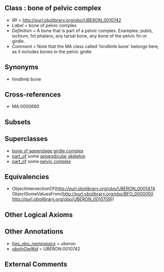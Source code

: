 
## Class : bone of pelvic complex

 * *IRI* = http://purl.obolibrary.org/obo/UBERON_0010742
 * *Label* = bone of pelvic complex
 * *Definition* = A bone that is part of a pelvic complex. Examples: pubis, ischium, fot phalanx, any tarsal bone, any bone of the pelvic fin or girdle.
 * *Comment* = Note that the MA class called 'hindlimb bone' belongs here, as it includes bones in the pelvic girdle

## Synonyms

 * hindlimb bone

## Cross-references

 * MA:0000660

## Subsets


## Superclasses

 * [bone of appendage girdle complex](../../UBERON/40/UBERON_0010740.md)
 * [part_of](../../BFO/50/BFO_0000050.md) some [appendicular skeleton](../../UBERON/91/UBERON_0002091.md)
 * [part_of](../../BFO/50/BFO_0000050.md) some [pelvic complex](../../UBERON/09/UBERON_0010709.md)

## Equivalencies

 * ObjectIntersectionOf(<http://purl.obolibrary.org/obo/UBERON_0001474> ObjectSomeValuesFrom(<http://purl.obolibrary.org/obo/BFO_0000050> <http://purl.obolibrary.org/obo/UBERON_0010709>))

## Other Logical Axioms


## Other Annotations

 * *[has_obo_namespace](../../ce/oboInOwl#hasOBONamespace.md)* = uberon
 * *[oboInOwl#id](../../id/oboInOwl#id.md)* = UBERON:0010742

## External Comments

